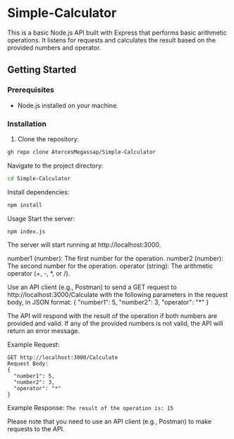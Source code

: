 # Simple-Calculator

This is a basic Node.js API built with Express that performs basic arithmetic operations. It listens for requests and calculates the result based on the provided numbers and operator.

## Getting Started

### Prerequisites

- Node.js installed on your machine.

### Installation

1. Clone the repository:

```bash
gh repo clone AtercesMegassap/Simple-Calculator
```
Navigate to the project directory:
```bash
cd Simple-Calculator
```
Install dependencies:
```bash
npm install
```

Usage
Start the server:
```bash
npm index.js
```
The server will start running at http://localhost:3000.

number1 (number): The first number for the operation.
number2 (number): The second number for the operation.
operator (string): The arithmetic operator (+, -, *, or /).

Use an API client (e.g., Postman) to send a GET request to http://localhost:3000/Calculate with the following parameters in the request body, in JSON format:
{
  "number1": 5,
  "number2": 3,
  "operator": "*"
}

The API will respond with the result of the operation if both numbers are provided and valid. If any of the provided numbers is not valid, the API will return an error message.

Example Request:
```
GET http://localhost:3000/Calculate
Request Body:
{
  "number1": 5,
  "number2": 3,
  "operator": "*"
}
```
Example Response:
```The result of the operation is: 15```

Please note that you need to use an API client (e.g., Postman) to make requests to the API.

